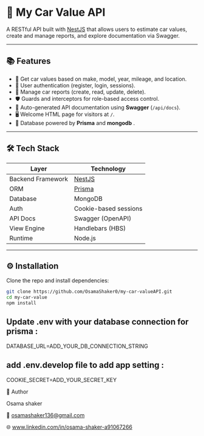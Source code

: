 # 🚗 My Car Value API

A RESTful API built with [NestJS](https://nestjs.com/) that allows users to estimate car values, create and manage reports, and explore documentation via Swagger.

---

## 📚 Features

- 🧮 Get car values based on make, model, year, mileage, and location.
- 👤 User authentication (register, login, sessions).
- 🧾 Manage car reports (create, read, update, delete).
- 🛡️ Guards and interceptors for role-based access control.
- 📘 Auto-generated API documentation using **Swagger** (`/api/docs`).
- 🖥️ Welcome HTML page for visitors at `/`.
- 💾 Database powered by **Prisma** and **mongodb** .

---

## 🛠️ Tech Stack

| Layer             | Technology                       |
| ----------------- | -------------------------------- |
| Backend Framework | [NestJS](https://nestjs.com/)    |
| ORM               | [Prisma](https://www.prisma.io/) |
| Database          | MongoDB                          |
| Auth              | Cookie-based sessions            |
| API Docs          | Swagger (OpenAPI)                |
| View Engine       | Handlebars (HBS)                 |
| Runtime           | Node.js                          |

---

## ⚙️ Installation

Clone the repo and install dependencies:

```bash
git clone https://github.com/OsamaShaker0/my-car-valueAPI.git
cd my-car-value
npm install
```
## Update .env with your database connection for prisma :

DATABASE_URL=ADD_YOUR_DB_CONNECTION_STRING

## add .env.develop file to add app setting :

COOKIE_SECRET=ADD_YOUR_SECRET_KEY



💬 Author

Osama shaker 

📧 osamashaker136@gmail.com

🌐 www.linkedin.com/in/osama-shaker-a91067266


